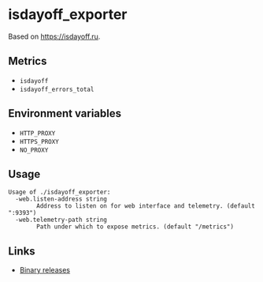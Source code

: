 # isdayoff_exporter

Based on https://isdayoff.ru.

## Metrics

* `isdayoff`
* `isdayoff_errors_total`

## Environment variables

* `HTTP_PROXY`
* `HTTPS_PROXY`
* `NO_PROXY`

## Usage

```
Usage of ./isdayoff_exporter:
  -web.listen-address string
    	Address to listen on for web interface and telemetry. (default ":9393")
  -web.telemetry-path string
    	Path under which to expose metrics. (default "/metrics")
```

## Links

* [Binary releases](/releases)
